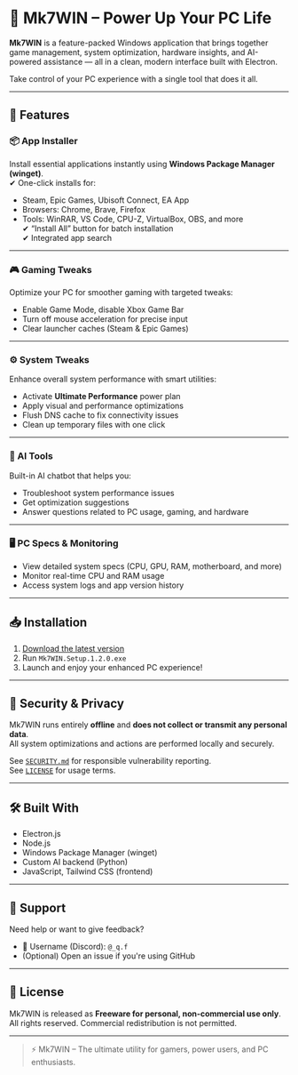 # 🚀 Mk7WIN – Power Up Your PC Life

**Mk7WIN** is a feature-packed Windows application that brings together game management, system optimization, hardware insights, and AI-powered assistance — all in a clean, modern interface built with Electron.

Take control of your PC experience with a single tool that does it all.

---

## 🌟 Features

### 📦 App Installer
Install essential applications instantly using **Windows Package Manager (winget)**.  
✔ One-click installs for:
- Steam, Epic Games, Ubisoft Connect, EA App
- Browsers: Chrome, Brave, Firefox
- Tools: WinRAR, VS Code, CPU-Z, VirtualBox, OBS, and more  
✔ “Install All” button for batch installation  
✔ Integrated app search

---

### 🎮 Gaming Tweaks
Optimize your PC for smoother gaming with targeted tweaks:
- Enable Game Mode, disable Xbox Game Bar
- Turn off mouse acceleration for precise input
- Clear launcher caches (Steam & Epic Games)

---

### ⚙️ System Tweaks
Enhance overall system performance with smart utilities:
- Activate **Ultimate Performance** power plan
- Apply visual and performance optimizations
- Flush DNS cache to fix connectivity issues
- Clean up temporary files with one click

---

### 🤖 AI Tools
Built-in AI chatbot that helps you:
- Troubleshoot system performance issues
- Get optimization suggestions
- Answer questions related to PC usage, gaming, and hardware

---

### 🖥 PC Specs & Monitoring
- View detailed system specs (CPU, GPU, RAM, motherboard, and more)
- Monitor real-time CPU and RAM usage
- Access system logs and app version history

---

## 📥 Installation

1. [Download the latest version](https://github.com/Muk7tm/Mk7WIN/releases)
2. Run `Mk7WIN.Setup.1.2.0.exe`
3. Launch and enjoy your enhanced PC experience!

---

## 🔐 Security & Privacy

Mk7WIN runs entirely **offline** and **does not collect or transmit any personal data**.  
All system optimizations and actions are performed locally and securely.

See [`SECURITY.md`](./SECURITY.md) for responsible vulnerability reporting.  
See [`LICENSE`](./LICENSE) for usage terms.

---

## 🛠 Built With

- Electron.js
- Node.js
- Windows Package Manager (winget)
- Custom AI backend (Python)
- JavaScript, Tailwind CSS (frontend)

---

## 💬 Support

Need help or want to give feedback?

- 📧 Username (Discord): `@_q.f`
- (Optional) Open an issue if you're using GitHub

---

## 📄 License

Mk7WIN is released as **Freeware for personal, non-commercial use only**.  
All rights reserved. Commercial redistribution is not permitted.

---

> ⚡ Mk7WIN – The ultimate utility for gamers, power users, and PC enthusiasts.
